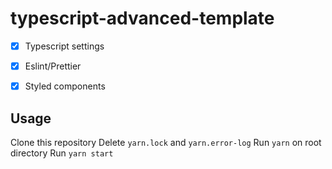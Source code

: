 # typescript-advanced-template

- [x] Typescript settings
- [x] Eslint/Prettier
- [x] Styled components


## Usage
Clone this repository
Delete `yarn.lock` and `yarn.error-log`
Run `yarn` on root directory
Run `yarn start`
